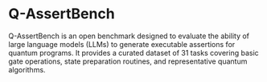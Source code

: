 # Q-AssertBench
Q-AssertBench is an open benchmark designed to evaluate the ability of large language models (LLMs) to generate executable assertions for quantum programs. It provides a curated dataset of 31 tasks covering basic gate operations, state preparation routines, and representative quantum algorithms. 
